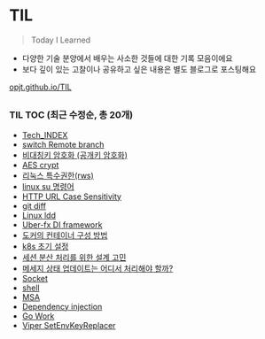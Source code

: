 # TIL

> Today I Learned

- 다양한 기술 분양에서 배우는 사소한 것들에 대한 기록 모음이에요
- 보다 깊이 있는 고찰이나 공유하고 싶은 내용은 별도 블로그로 포스팅해요

[opjt.github.io/TIL](https://opjt.github.io/TIL/Tech/tech_index.html)

##

<!-- AUTO_TOC_START -->
### TIL TOC (최근 수정순, 총 20개)

- [Tech_INDEX](docs/Tech/tech_index.md)
- [switch Remote branch](docs/Tech/~/git/git-switch-remote.md)
- [비대칭키 암호화 (공개키 암호화)](docs/Tech/~/security/public-key-crypto.md)
- [AES crypt](docs/Tech/~/security/aes-crypt.md)
- [리눅스 특수권한(rws)](docs/Tech/~/linux/rws.md)
- [linux su 명령어](docs/Tech/~/linux/linux_su.md)
- [HTTP URL Case Sensitivity](docs/Tech/~/web/url-case-insensitive.md)
- [git diff](docs/Tech/~/git/git-diff.md)
- [Linux ldd](docs/Tech/~/linux_ldd.md)
- [Uber-fx DI framework](docs/go/framework/uber-fx-0.md)
- [도커의 컨테이너 구성 방법](docs/Tech/~/container/container-without-docker.md)
- [k8s 초기 설정](docs/Tech/~/container/init-install.md)
- [세션 분산 처리를 위한 설계 고민](docs/Project/push-project/session.md)
- [메세지 상태 업데이트는 어디서 처리해야 할까?](docs/Project/push-project/messageUpdate.md)
- [Socket](docs/Tech/~/socket.md)
- [shell](docs/Tech/~/shell.md)
- [MSA](docs/Tech/~/msa.md)
- [Dependency injection](docs/Tech/~/di.md)
- [Go Work](docs/go/Basic/go-work.md)
- [Viper SetEnvKeyReplacer](docs/go/viper-trs.md)
<!-- AUTO_TOC_END -->
